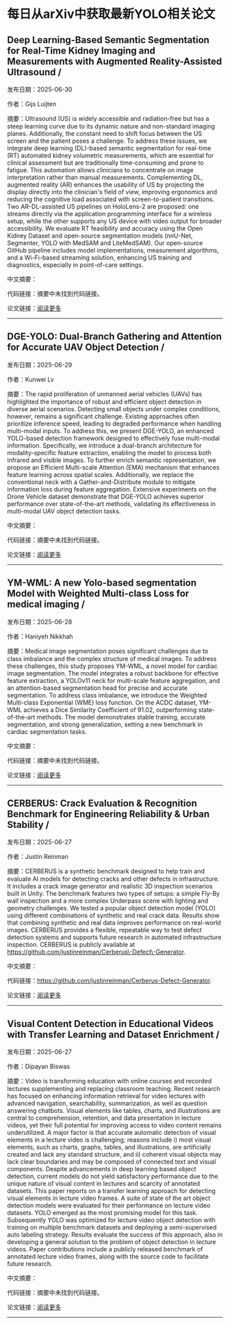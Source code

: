 # 每日从arXiv中获取最新YOLO相关论文


## Deep Learning\-Based Semantic Segmentation for Real\-Time Kidney Imaging and Measurements with Augmented Reality\-Assisted Ultrasound / 

发布日期：2025-06-30

作者：Gijs Luijten

摘要：Ultrasound \(US\) is widely accessible and radiation\-free but has a steep learning curve due to its dynamic nature and non\-standard imaging planes. Additionally, the constant need to shift focus between the US screen and the patient poses a challenge. To address these issues, we integrate deep learning \(DL\)\-based semantic segmentation for real\-time \(RT\) automated kidney volumetric measurements, which are essential for clinical assessment but are traditionally time\-consuming and prone to fatigue. This automation allows clinicians to concentrate on image interpretation rather than manual measurements. Complementing DL, augmented reality \(AR\) enhances the usability of US by projecting the display directly into the clinician's field of view, improving ergonomics and reducing the cognitive load associated with screen\-to\-patient transitions. Two AR\-DL\-assisted US pipelines on HoloLens\-2 are proposed: one streams directly via the application programming interface for a wireless setup, while the other supports any US device with video output for broader accessibility. We evaluate RT feasibility and accuracy using the Open Kidney Dataset and open\-source segmentation models \(nnU\-Net, Segmenter, YOLO with MedSAM and LiteMedSAM\). Our open\-source GitHub pipeline includes model implementations, measurement algorithms, and a Wi\-Fi\-based streaming solution, enhancing US training and diagnostics, especially in point\-of\-care settings.

中文摘要：


代码链接：摘要中未找到代码链接。

论文链接：[阅读更多](http://arxiv.org/abs/2506.23721v1)

---


## DGE\-YOLO: Dual\-Branch Gathering and Attention for Accurate UAV Object Detection / 

发布日期：2025-06-29

作者：Kunwei Lv

摘要：The rapid proliferation of unmanned aerial vehicles \(UAVs\) has highlighted the importance of robust and efficient object detection in diverse aerial scenarios. Detecting small objects under complex conditions, however, remains a significant challenge. Existing approaches often prioritize inference speed, leading to degraded performance when handling multi\-modal inputs. To address this, we present DGE\-YOLO, an enhanced YOLO\-based detection framework designed to effectively fuse multi\-modal information. Specifically, we introduce a dual\-branch architecture for modality\-specific feature extraction, enabling the model to process both infrared and visible images. To further enrich semantic representation, we propose an Efficient Multi\-scale Attention \(EMA\) mechanism that enhances feature learning across spatial scales. Additionally, we replace the conventional neck with a Gather\-and\-Distribute module to mitigate information loss during feature aggregation. Extensive experiments on the Drone Vehicle dataset demonstrate that DGE\-YOLO achieves superior performance over state\-of\-the\-art methods, validating its effectiveness in multi\-modal UAV object detection tasks.

中文摘要：


代码链接：摘要中未找到代码链接。

论文链接：[阅读更多](http://arxiv.org/abs/2506.23252v1)

---


## YM\-WML: A new Yolo\-based segmentation Model with Weighted Multi\-class Loss for medical imaging / 

发布日期：2025-06-28

作者：Haniyeh Nikkhah

摘要：Medical image segmentation poses significant challenges due to class imbalance and the complex structure of medical images. To address these challenges, this study proposes YM\-WML, a novel model for cardiac image segmentation. The model integrates a robust backbone for effective feature extraction, a YOLOv11 neck for multi\-scale feature aggregation, and an attention\-based segmentation head for precise and accurate segmentation. To address class imbalance, we introduce the Weighted Multi\-class Exponential \(WME\) loss function. On the ACDC dataset, YM\-WML achieves a Dice Similarity Coefficient of 91.02, outperforming state\-of\-the\-art methods. The model demonstrates stable training, accurate segmentation, and strong generalization, setting a new benchmark in cardiac segmentation tasks.

中文摘要：


代码链接：摘要中未找到代码链接。

论文链接：[阅读更多](http://arxiv.org/abs/2506.22955v1)

---


## CERBERUS: Crack Evaluation & Recognition Benchmark for Engineering Reliability & Urban Stability / 

发布日期：2025-06-27

作者：Justin Reinman

摘要：CERBERUS is a synthetic benchmark designed to help train and evaluate AI models for detecting cracks and other defects in infrastructure. It includes a crack image generator and realistic 3D inspection scenarios built in Unity. The benchmark features two types of setups: a simple Fly\-By wall inspection and a more complex Underpass scene with lighting and geometry challenges. We tested a popular object detection model \(YOLO\) using different combinations of synthetic and real crack data. Results show that combining synthetic and real data improves performance on real\-world images. CERBERUS provides a flexible, repeatable way to test defect detection systems and supports future research in automated infrastructure inspection. CERBERUS is publicly available at https://github.com/justinreinman/Cerberus\-Defect\-Generator.

中文摘要：


代码链接：https://github.com/justinreinman/Cerberus-Defect-Generator.

论文链接：[阅读更多](http://arxiv.org/abs/2506.21909v1)

---


## Visual Content Detection in Educational Videos with Transfer Learning and Dataset Enrichment / 

发布日期：2025-06-27

作者：Dipayan Biswas

摘要：Video is transforming education with online courses and recorded lectures supplementing and replacing classroom teaching. Recent research has focused on enhancing information retrieval for video lectures with advanced navigation, searchability, summarization, as well as question answering chatbots. Visual elements like tables, charts, and illustrations are central to comprehension, retention, and data presentation in lecture videos, yet their full potential for improving access to video content remains underutilized. A major factor is that accurate automatic detection of visual elements in a lecture video is challenging; reasons include i\) most visual elements, such as charts, graphs, tables, and illustrations, are artificially created and lack any standard structure, and ii\) coherent visual objects may lack clear boundaries and may be composed of connected text and visual components. Despite advancements in deep learning based object detection, current models do not yield satisfactory performance due to the unique nature of visual content in lectures and scarcity of annotated datasets. This paper reports on a transfer learning approach for detecting visual elements in lecture video frames. A suite of state of the art object detection models were evaluated for their performance on lecture video datasets. YOLO emerged as the most promising model for this task. Subsequently YOLO was optimized for lecture video object detection with training on multiple benchmark datasets and deploying a semi\-supervised auto labeling strategy. Results evaluate the success of this approach, also in developing a general solution to the problem of object detection in lecture videos. Paper contributions include a publicly released benchmark of annotated lecture video frames, along with the source code to facilitate future research.

中文摘要：


代码链接：摘要中未找到代码链接。

论文链接：[阅读更多](http://arxiv.org/abs/2506.21903v1)

---

